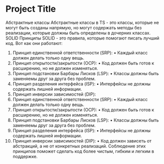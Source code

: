 
# Project Title


Абстрактные классы
Абстрактные классы в TS - это классы, которые не могут быть созданы напрямую, но могут содержать методы без реализации, которые должны быть определены в дочерних классах.
SOLID
Принципы SOLID - это правила, которые помогают писать лучший код. Вот как они работают:
1. Принцип единственной ответственности
(SRP):
• Каждый класс должен делать только одну вещь.
2. Принцип открытости/закрытости (ОСР):
• Код должен быть готов к расширению, но не должен изменяться.
3. Принцип подстановки Барбары Лисков
(LSP):
• Классы должны быть заменяемы друг за друга без проблем.
4. Принцип разделения интерфейса (ISP):
• Интерфейсы не должны содержать лишней информации.
5. Принцип инверсии зависимостей (DIP):
1. Принцип единственной ответственности
(SRP):
• Каждый класс должен делать только одну вещь.
2. Принцип открытости/закрытости (ОСР):
• Код должен быть готов к расширению, но не должен изменяться.
3. Принцип подстановки Барбары Лисков
(LSP):
• Классы должны быть заменяемы друг за друга без проблем.
4. Принцип разделения интерфейса (ISP):
• Интерфейсы не должны содержать лишней информации.
5. Принцип инверсии зависимостей (DIP):
• Код должен зависеть от абстракций, а не от конкретных реализаций.
Соблюдение этих принципов поможет сделать код более чистым, гибким и легким в поддержке.
